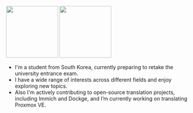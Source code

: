 <img src="https://github-readme-stats.vercel.app/api?username=bunubbv&show_icons=true&theme=dark#gh-dark-mode-only" height="140" /> <img src="https://github-readme-stats.vercel.app/api/top-langs/?username=bunubbv&layout=compact&theme=dark#gh-dark-mode-only" height="140" />

* I'm a student from South Korea, currently preparing to retake the university entrance exam.
* I have a wide range of interests across different fields and enjoy exploring new topics.
* Also I'm actively contributing to open-source translation projects, including Immich and Dockge, and I’m currently working on translating Proxmox VE.
